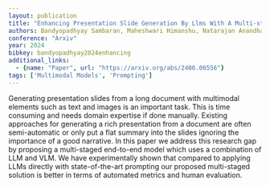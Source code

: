 ```yaml
---
layout: publication
title: "Enhancing Presentation Slide Generation By Llms With A Multi-staged End-to-end Approach"
authors: Bandyopadhyay Sambaran, Maheshwari Himanshu, Natarajan Anandhavelu, Saxena Apoorv
conference: "Arxiv"
year: 2024
bibkey: bandyopadhyay2024enhancing
additional_links:
  - {name: "Paper", url: "https://arxiv.org/abs/2406.06556"}
tags: ['Multimodal Models', 'Prompting']
---
```

Generating presentation slides from a long document with multimodal elements such as text and images is an important task. This is time consuming and needs domain expertise if done manually. Existing approaches for generating a rich presentation from a document are often semi-automatic or only put a flat summary into the slides ignoring the importance of a good narrative. In this paper we address this research gap by proposing a multi-staged end-to-end model which uses a combination of LLM and VLM. We have experimentally shown that compared to applying LLMs directly with state-of-the-art prompting our proposed multi-staged solution is better in terms of automated metrics and human evaluation.
